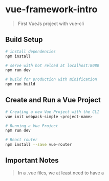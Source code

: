 # vue-framework-intro

> First VueJs project with vue-cli

## Build Setup

``` bash
# install dependencies
npm install

# serve with hot reload at localhost:8080
npm run dev

# build for production with minification
npm run build
```

## Create and Run a Vue Project

``` bash
# Creating a new Vue Project with the CLI
vue init webpack-simple <project-name>

# Running a Vue Project
npm run dev

# React router
npm install --save vue-router

```

## Important Notes

> In a .vue files, we at least need to have a <template> code, we can skip the others like <script> or <style>

> A component can be used as a global component or only used in a specific one.

For detailed explanation on how things work, consult the [docs for vue-loader](http://vuejs.github.io/vue-loader).


## Understanding workflows & webpack

#### How webpack works: Entry and Output

> The main configuration in webpack.config.js are regarding to: entry and output.

#### Modules, rules and plugins

> All requried plugins and where they are going to be located.
